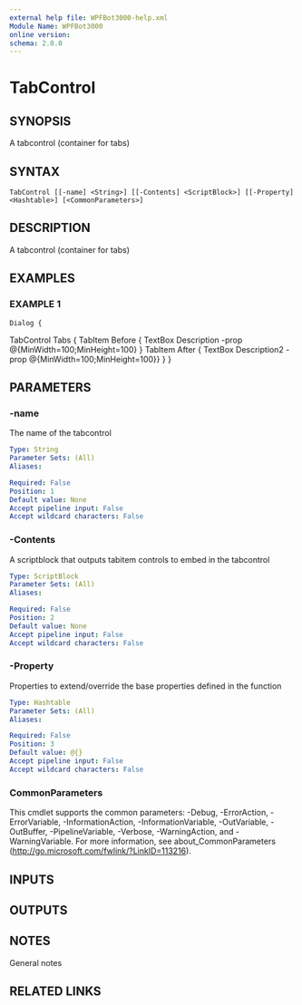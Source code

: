 ```yaml
---
external help file: WPFBot3000-help.xml
Module Name: WPFBot3000
online version:
schema: 2.0.0
---
```


# TabControl

## SYNOPSIS
A tabcontrol (container for tabs)

## SYNTAX

```
TabControl [[-name] <String>] [[-Contents] <ScriptBlock>] [[-Property] <Hashtable>] [<CommonParameters>]
```

## DESCRIPTION
A tabcontrol (container for tabs)

## EXAMPLES

### EXAMPLE 1
```
Dialog {
```

TabControl Tabs {
        TabItem Before { TextBox Description -prop @{MinWidth=100;MinHeight=100} }
        TabItem After { TextBox Description2 -prop @{MinWidth=100;MinHeight=100}}
    }
}

## PARAMETERS

### -name
The name of the tabcontrol

```yaml
Type: String
Parameter Sets: (All)
Aliases:

Required: False
Position: 1
Default value: None
Accept pipeline input: False
Accept wildcard characters: False
```

### -Contents
A scriptblock that outputs tabitem controls to embed in the tabcontrol

```yaml
Type: ScriptBlock
Parameter Sets: (All)
Aliases:

Required: False
Position: 2
Default value: None
Accept pipeline input: False
Accept wildcard characters: False
```

### -Property
Properties to extend/override the base properties defined in the function

```yaml
Type: Hashtable
Parameter Sets: (All)
Aliases:

Required: False
Position: 3
Default value: @{}
Accept pipeline input: False
Accept wildcard characters: False
```

### CommonParameters
This cmdlet supports the common parameters: -Debug, -ErrorAction, -ErrorVariable, -InformationAction, -InformationVariable, -OutVariable, -OutBuffer, -PipelineVariable, -Verbose, -WarningAction, and -WarningVariable.
For more information, see about_CommonParameters (http://go.microsoft.com/fwlink/?LinkID=113216).

## INPUTS

## OUTPUTS

## NOTES
General notes

## RELATED LINKS
